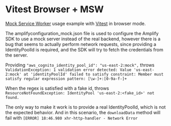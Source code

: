 # Vitest Browser + MSW

[Mock Service Worker](https://github.com/mswjs/msw) usage example with [Vitest](https://github.com/vitest-dev/vitest) in browser mode.

The amplifyconfiguration_mock.json file is used to configure the Amplify SDK to use a mock server instead of the real backend, however there is a bug that seems to actually perform network requests, since providing a IdentityPoolId is required, and the SDK will try to fetch the credentials from the server.

Providing `"aws_cognito_identity_pool_id": "us-east-2:mock",` throws `ValidationException: 1 validation error detected: Value 'us-east-2:mock' at 'identityPoolId' failed to satisfy constraint: Member must satisfy regular expression pattern: [\w-]+:[0-9a-f-]+`

When the regex is satisfied with a fake id, throws `ResourceNotFoundException: IdentityPool 'us-east-2:<fake_id>' not found.`

The only way to make it work is to provide a real IdentityPoolId, which is not the expected behavior. And in this scenario, the `downloadData` method will fail with `[ERROR] 18:46.980 xhr-http-handler - Network Error`
